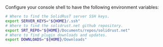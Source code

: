 Configure your console shell to have the following environment variables:

```bash
# Where to find the SolidRusT server SSH keys.
export SERVER_KEYS="${HOME}/.ssh"
# Where to find the solidrust.net github repository.
export SRT_REPO="${HOME}/Documents/repos/solidrust.net"
# Where to find plugin downloads and updates.
export DOWNLOADS="${HOME}/Downloads"
```